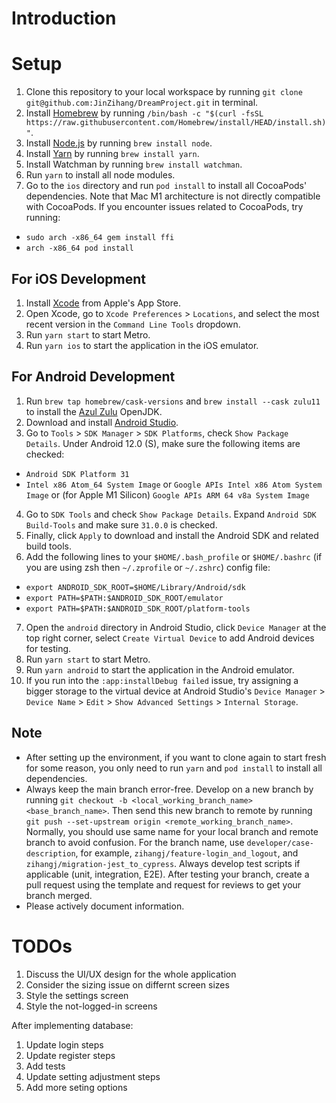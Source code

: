 # Introduction

# Setup

1. Clone this repository to your local workspace by running `git clone git@github.com:JinZihang/DreamProject.git` in terminal.
2. Install [Homebrew](https://brew.sh/) by running `/bin/bash -c "$(curl -fsSL https://raw.githubusercontent.com/Homebrew/install/HEAD/install.sh)"`.
3. Install [Node.js](https://nodejs.org/en/download/) by running `brew install node`.
4. Install [Yarn](https://yarnpkg.com/) by running `brew install yarn`.
5. Install Watchman by running `brew install watchman`.
6. Run `yarn` to install all node modules.
7. Go to the `ios` directory and run `pod install` to install all CocoaPods' dependencies. Note that Mac M1 architecture is not directly compatible with CocoaPods. If you encounter issues related to CocoaPods, try running:

- `sudo arch -x86_64 gem install ffi`
- `arch -x86_64 pod install`

## For iOS Development

1. Install [Xcode](https://apps.apple.com/sg/app/xcode/id497799835?mt=12) from Apple's App Store.
2. Open Xcode, go to `Xcode Preferences` > `Locations`, and select the most recent version in the `Command Line Tools` dropdown.
3. Run `yarn start` to start Metro.
4. Run `yarn ios` to start the application in the iOS emulator.

## For Android Development

1. Run `brew tap homebrew/cask-versions` and `brew install --cask zulu11` to install the [Azul Zulu](https://www.azul.com/downloads/?package=jdk) OpenJDK.
2. Download and install [Android Studio](https://developer.android.com/studio).
3. Go to `Tools` > `SDK Manager` > `SDK Platforms`, check `Show Package Details`. Under Android 12.0 (S), make sure the following items are checked:

- `Android SDK Platform 31`
- `Intel x86 Atom_64 System Image` or `Google APIs Intel x86 Atom System Image` or (for Apple M1 Silicon) `Google APIs ARM 64 v8a System Image`

4. Go to `SDK Tools` and check `Show Package Details`. Expand `Android SDK Build-Tools` and make sure `31.0.0` is checked.
5. Finally, click `Apply` to download and install the Android SDK and related build tools.
6. Add the following lines to your `$HOME/.bash_profile` or `$HOME/.bashrc` (if you are using zsh then `~/.zprofile` or `~/.zshrc`) config file:

- `export ANDROID_SDK_ROOT=$HOME/Library/Android/sdk`
- `export PATH=$PATH:$ANDROID_SDK_ROOT/emulator`
- `export PATH=$PATH:$ANDROID_SDK_ROOT/platform-tools`

7. Open the `android` directory in Android Studio, click `Device Manager` at the top right corner, select `Create Virtual Device` to add Android devices for testing.
8. Run `yarn start` to start Metro.
9. Run `yarn android` to start the application in the Android emulator.
10. If you run into the `:app:installDebug failed` issue, try assigning a bigger storage to the virtual device at Android Studio's `Device Manager` > `Device Name` > `Edit` > `Show Advanced Settings` > `Internal Storage`.

## Note

- After setting up the environment, if you want to clone again to start fresh for some reason, you only need to run `yarn` and `pod install` to install all dependencies.
- Always keep the main branch error-free. Develop on a new branch by running `git checkout -b <local_working_branch_name> <base_branch_name>`. Then send this new branch to remote by running `git push --set-upstream origin <remote_working_branch_name>`. Normally, you should use same name for your local branch and remote branch to avoid confusion. For the branch name, use `developer/case-description`, for example, `zihangj/feature-login_and_logout`, and `zihangj/migration-jest_to_cypress`. Always develop test scripts if applicable (unit, integration, E2E). After testing your branch, create a pull request using the template and request for reviews to get your branch merged.
- Please actively document information.

# TODOs

1. Discuss the UI/UX design for the whole application
2. Consider the sizing issue on differnt screen sizes
3. Style the settings screen
4. Style the not-logged-in screens

After implementing database:

1. Update login steps
2. Update register steps
3. Add tests
4. Update setting adjustment steps
5. Add more seting options
